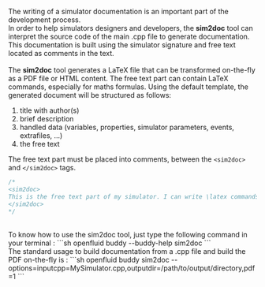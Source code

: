 <!-- #TODO review -->
<!-- #TODO To add : from command line, run make command using specific doc target -->   

The writing of a simulator documentation is an important part of the development process.  
In order to help simulators designers and developers, the **sim2doc** tool can interpret the source code of the main .cpp file to generate documentation. This documentation is built using the simulator signature and free text located as comments in the text.  
<br/>
The **sim2doc** tool generates a LaTeX file that can be transformed on-the-fly as a PDF file or HTML content. The free text part can contain LaTeX commands, especially for maths formulas. Using the default template, the generated document will be structured as follows:

1. title with author(s)
1. brief description
1. handled data (variables, properties, simulator parameters, events, extrafiles, ...)
1. the free text


The free text part must be placed into comments, between the `<sim2doc>` and `</sim2doc>` tags.
```cpp
/*
<sim2doc>
This is the free text part of my simulator. I can write \latex commands and formulas like $f(x)=1/x$
</sim2doc>
*/
```
<br/>
To know how to use the sim2doc tool, just type the following command in your terminal :
```sh
openfluid buddy --buddy-help sim2doc
```
<br/>
The standard usage to build documentation from a .cpp file and build the PDF on-the-fly is :
```sh
openfluid buddy sim2doc --options=inputcpp=MySimulator.cpp,outputdir=/path/to/output/directory,pdf=1
```
